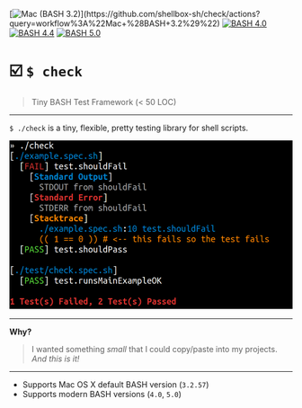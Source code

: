 [![Mac (BASH 3.2)](https://github.com/shellbox-sh/check/workflows/Mac%20(BASH%203.2)/badge.svg)](https://github.com/shellbox-sh/check/actions?query=workflow%3A%22Mac+%28BASH+3.2%29%22) [![BASH 4.0](https://github.com/shellbox-sh/check/workflows/BASH%204.0/badge.svg)](https://github.com/shellbox-sh/check/actions?query=workflow%3A%22BASH+4.0%22) [![BASH 4.4](https://github.com/shellbox-sh/check/workflows/BASH%204.4/badge.svg)](https://github.com/shellbox-sh/check/actions?query=workflow%3A%22BASH+4.4%22) [![BASH 5.0](https://github.com/shellbox-sh/check/workflows/BASH%205.0/badge.svg)](https://github.com/shellbox-sh/check/actions?query=workflow%3A%22BASH+5.0%22)

# ☑️ `$ check`

> Tiny BASH Test Framework (< 50 LOC)

---

`$ ./check` is a tiny, flexible, pretty testing library for shell scripts.

<img alt="Screenshot of check test output" src="screenshot.png" height=300>

---

**Why?**

> I wanted something _small_ that I could copy/paste into my projects. _And this is it!_

---

- Supports Mac OS X default BASH version (`3.2.57`)
- Supports modern BASH versions (`4.0`, `5.0`)
